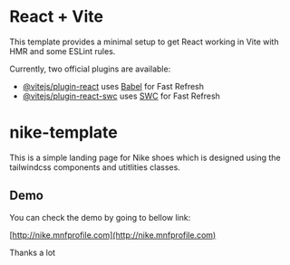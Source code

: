 # React + Vite

This template provides a minimal setup to get React working in Vite with HMR and some ESLint rules.

Currently, two official plugins are available:

- [@vitejs/plugin-react](https://github.com/vitejs/vite-plugin-react/blob/main/packages/plugin-react/README.md) uses [Babel](https://babeljs.io/) for Fast Refresh
- [@vitejs/plugin-react-swc](https://github.com/vitejs/vite-plugin-react-swc) uses [SWC](https://swc.rs/) for Fast Refresh
# nike-template

This is a simple landing page for Nike shoes which is designed using the tailwindcss components and utitlities classes.

## Demo
You can check the demo by going to bellow link:

[http://nike.mnfprofile.com](http://nike.mnfprofile.com) 

Thanks a lot

